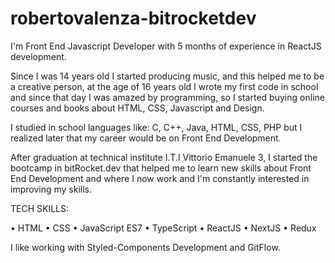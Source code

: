 # robertovalenza-bitrocketdev
I'm Front End Javascript Developer with 5 months of experience in ReactJS development.

Since I was 14 years old I started producing music, and this helped me to be a creative person, at the age of 16 years old I wrote my first code in school and since that day I was amazed by programming, so I started buying online courses and books about HTML, CSS, Javascript and Design.

I studied in school languages like: C, C++, Java, HTML, CSS, PHP but I realized later that my career would be on Front End Development.

After graduation at technical institute I.T.I Vittorio Emanuele 3, I started the bootcamp in bitRocket.dev that helped me to learn new skills about Front End Development and where I now work and I'm constantly interested in improving my skills.


TECH SKILLS:

• HTML
• CSS
• JavaScript ES7
• TypeScript
• ReactJS
• NextJS
• Redux

I like working with Styled-Components Development and GitFlow.
